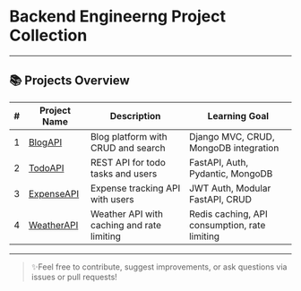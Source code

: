 # Backend Engineerng Project Collection
---

## 📚 Projects Overview

| # | Project Name | Description | Learning Goal |
|---|--------------|-------------|---------------|
| 1 | [BlogAPI](#-blogapi-django--mongodb) | Blog platform with CRUD and search | Django MVC, CRUD, MongoDB integration |
| 2 | [TodoAPI](#-todoapi-fastapi--mongodb) | REST API for todo tasks and users | FastAPI, Auth, Pydantic, MongoDB |
| 3 | [ExpenseAPI](#-expenseapi-fastapi--mongodb) | Expense tracking API with users | JWT Auth, Modular FastAPI, CRUD |
| 4 | [WeatherAPI](#-weatherapi-fastapi--redis) | Weather API with caching and rate limiting | Redis caching, API consumption, rate limiting |

---

> ✨Feel free to contribute, suggest improvements, or ask questions via issues or pull requests!
